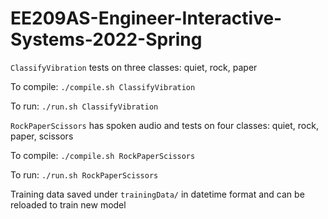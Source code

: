 # EE209AS-Engineer-Interactive-Systems-2022-Spring

`ClassifyVibration` tests on three classes: quiet, rock, paper

To compile: `./compile.sh ClassifyVibration`

To run: `./run.sh ClassifyVibration`


`RockPaperScissors` has spoken audio and tests on four classes: quiet, rock, paper, scissors

To compile: `./compile.sh RockPaperScissors`

To run: `./run.sh RockPaperScissors`


Training data saved under `trainingData/` in datetime format and can be reloaded to train new model